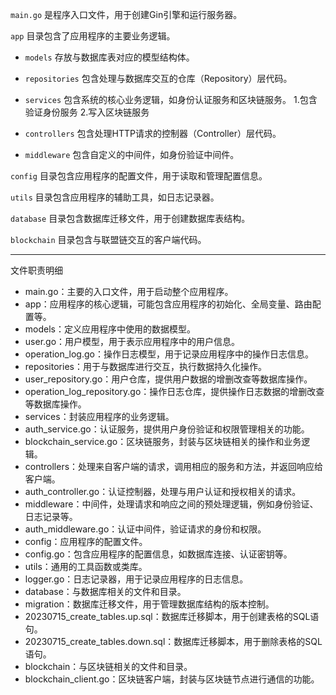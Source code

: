 `main.go` 是程序入口文件，用于创建Gin引擎和运行服务器。

`app` 目录包含了应用程序的主要业务逻辑。

- `models` 存放与数据库表对应的模型结构体。
- `repositories` 包含处理与数据库交互的仓库（Repository）层代码。

- `services` 包含系统的核心业务逻辑，如身份认证服务和区块链服务。
1.包含验证身份服务
2.写入区块链服务

- `controllers` 包含处理HTTP请求的控制器（Controller）层代码。
- `middleware` 包含自定义的中间件，如身份验证中间件。

`config` 目录包含应用程序的配置文件，用于读取和管理配置信息。

`utils` 目录包含应用程序的辅助工具，如日志记录器。

`database` 目录包含数据库迁移文件，用于创建数据库表结构。

`blockchain` 目录包含与联盟链交互的客户端代码。

-----------------------------------------------------
文件职责明细

- main.go：主要的入口文件，用于启动整个应用程序。
- app：应用程序的核心逻辑，可能包含应用程序的初始化、全局变量、路由配置等。
- models：定义应用程序中使用的数据模型。
- user.go：用户模型，用于表示应用程序中的用户信息。
- operation_log.go：操作日志模型，用于记录应用程序中的操作日志信息。
- repositories：用于与数据库进行交互，执行数据持久化操作。
- user_repository.go：用户仓库，提供用户数据的增删改查等数据库操作。
- operation_log_repository.go：操作日志仓库，提供操作日志数据的增删改查等数据库操作。
- services：封装应用程序的业务逻辑。
- auth_service.go：认证服务，提供用户身份验证和权限管理相关的功能。
- blockchain_service.go：区块链服务，封装与区块链相关的操作和业务逻辑。
- controllers：处理来自客户端的请求，调用相应的服务和方法，并返回响应给客户端。
- auth_controller.go：认证控制器，处理与用户认证和授权相关的请求。
- middleware：中间件，处理请求和响应之间的预处理逻辑，例如身份验证、日志记录等。
- auth_middleware.go：认证中间件，验证请求的身份和权限。
- config：应用程序的配置文件。
- config.go：包含应用程序的配置信息，如数据库连接、认证密钥等。
- utils：通用的工具函数或类库。
- logger.go：日志记录器，用于记录应用程序的日志信息。
- database：与数据库相关的文件和目录。
- migration：数据库迁移文件，用于管理数据库结构的版本控制。
- 20230715_create_tables.up.sql：数据库迁移脚本，用于创建表格的SQL语句。
- 20230715_create_tables.down.sql：数据库迁移脚本，用于删除表格的SQL语句。
- blockchain：与区块链相关的文件和目录。
- blockchain_client.go：区块链客户端，封装与区块链节点进行通信的功能。